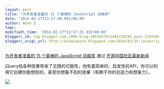 ```yaml
--- 
layout: post 
title: "为开发者准备的 15 个最棒的 JavaScript 动画库"
date: '2014-02-17T13:57:00.001+08:00' 
author: Wenh Q
tags:
modified\_time: '2014-02-17T13:57:25.932+08:00' 
blogger\_id: tag:blogger.com,1999:blog-4961947611491238191.post-2194106035839285136
blogger\_orig\_url: http://binaryware.blogspot.com/2014/02/15-javascript.html
---
```

[为开发者准备的 15 个最棒的 JavaScript
动画库](http://www.oschina.net/translate/15-best-javascript-animation-libraries-for-developers) 通过
[开源中国社区最新新闻](http://www.oschina.net/?from=rss)





jQuery给各种效果带来了无限的可能性，他有着简单的、启发性的API，你可以利用它创建你能想到的、甚至你想象不到的效果（有赖于你的创造力和想象力）。



![](https://images-blogger-opensocial.googleusercontent.com/gadgets/proxy?url=http%3A%2F%2Fstatic.oschina.net%2Fuploads%2Fimg%2F201402%2F05083006_EWH0.jpeg&container=blogger&gadget=a&rewriteMime=image%2F*)
